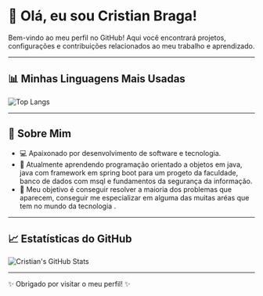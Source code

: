# 👋 Olá, eu sou Cristian Braga!

Bem-vindo ao meu perfil no GitHub! Aqui você encontrará projetos, configurações e contribuições relacionados ao meu trabalho e aprendizado.

---

## 📊 Minhas Linguagens Mais Usadas

![Top Langs](https://github-readme-stats.vercel.app/api/top-langs/?username=CristianBraga7&layout=compact&theme=dracula)

---

## 📖 Sobre Mim
- 💻 Apaixonado por desenvolvimento de software e tecnologia.
- 🌱 Atualmente aprendendo programação orientado a objetos em java, java com framework em spring boot para um progeto da faculdade, banco de dados com msql e fundamentos da segurança da informação.
- 🎯 Meu objetivo é conseguir resolver a maioria dos problemas que aparecem, conseguir me especializar em alguma das muitas aréas que tem no mundo da tecnologia .

---

## 📈 Estatísticas do GitHub

![Cristian's GitHub Stats](https://github-readme-stats.vercel.app/api?username=CristianBraga7&show_icons=true&theme=dracula)

---
✨ Obrigado por visitar o meu perfil! ✨
